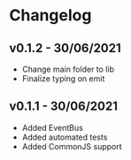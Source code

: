 # Changelog

## v0.1.2 - 30/06/2021

- Change main folder to lib
- Finalize typing on emit

## v0.1.1 - 30/06/2021

- Added EventBus
- Added automated tests
- Added CommonJS support